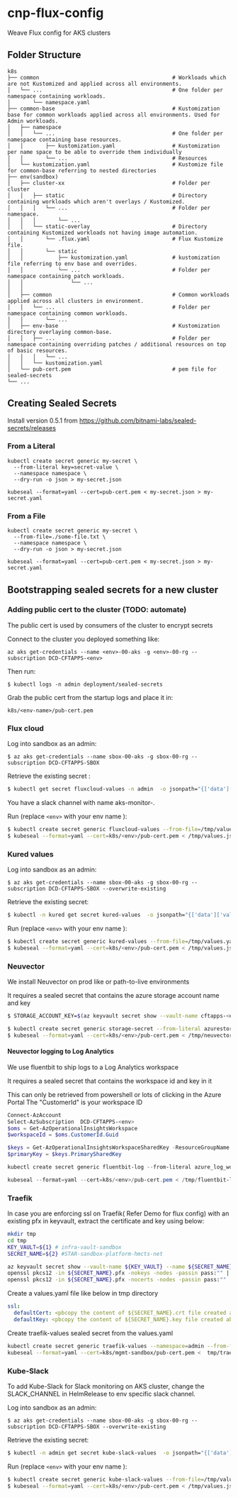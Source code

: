 # cnp-flux-config
Weave Flux config for AKS clusters

## Folder Structure


    k8s
    ├── common                                          # Workloads which are not Kustomized and applied across all environments.
    │   └── ...                                         # One folder per namespace containing workloads.
    │       └── namespace.yaml
    ├── common-base                                     # Kustomization base for common workloads applied across all environments. Used for Admin workloads.
    │   ├── namespace
    │   │   └── ...                                     # One folder per namespace containing base resources.
    │   │       ├── kustomization.yaml                  # Kustomization per name space to be able to override them individually 
    │   │       └── ...                                 # Resources
    │   └── kustomization.yaml                          # Kustomize file for common-base referring to nested directories
    ├── env(sandbox)                                     
    │   ├── cluster-xx                                  # Folder per cluster
    │   │   ├── static                                  # Directory containing workloads which aren't overlays / Kustomized.
    │   │   │   └── ...                                 # Folder per namespace.
    │   │   │       └── ...
    │   │   └── static-overlay                          # Directory containing Kustomized workloads not having image automation.
    │   │       └── .flux.yaml                          # Flux Kustomize file.
    │   │       └── static
    │   │           ├── kustomization.yaml              # kustomization file referring to env base and overrides. 
    │   │           └── ...                             # Folder per namespace containing patch workloads.
    │   │               └── ...
    │   │
    │   ├── common                                      # Common workloads applied across all clusters in environment.
    │   │   └── ...                                     # Folder per namespace containing common workloads.
    │   │       └── ...
    │   ├── env-base                                    # Kustomization directory overlaying common-base.                                
    │   │   ├── ...                                     # Folder per namespace containing overriding patches / additional resources on top of basic resources.
    │   │   │   └── ...
    │   │   └── kustomization.yaml                      
    │   └── pub-cert.pem                                # pem file for sealed-secrets
    └── ...
    


## Creating Sealed Secrets

Install version 0.5.1 from https://github.com/bitnami-labs/sealed-secrets/releases

### From a Literal
```
kubectl create secret generic my-secret \
  --from-literal key=secret-value \
  --namespace namespace \
  --dry-run -o json > my-secret.json

kubeseal --format=yaml --cert=pub-cert.pem < my-secret.json > my-secret.yaml
```
### From a File
```
kubectl create secret generic my-secret \
  --from-file=./some-file.txt \
  --namespace namespace \
  --dry-run -o json > my-secret.json

kubeseal --format=yaml --cert=pub-cert.pem < my-secret.json > my-secret.yaml
```

## Bootstrapping sealed secrets for a new cluster

### Adding public cert to the cluster (TODO: automate)
The public cert is used by consumers of the cluster to encrypt secrets

Connect to the cluster you deployed something like:
```
az aks get-credentials --name <env>-00-aks -g <env>-00-rg --subscription DCD-CFTAPPS-<env>
```

Then run:
```
$ kubectl logs -n admin deployment/sealed-secrets
```

Grab the public cert from the startup logs and place it in:
```
k8s/<env-name>/pub-cert.pem
```

### Flux cloud

Log into sandbox as an admin:
```
$ az aks get-credentials --name sbox-00-aks -g sbox-00-rg --subscription DCD-CFTAPPS-SBOX
```

Retrieve the existing secret :
```bash
$ kubectl get secret fluxcloud-values -n admin  -o jsonpath="{['data']['values\.yaml']}" | base64 -D > /tmp/values.yaml
```
You have a slack channel with name aks-monitor-<env>.

Run (replace `<env>` with your env name ):
```bash
$ kubectl create secret generic fluxcloud-values --from-file=/tmp/values.yaml --namespace admin --dry-run -o json > /tmp/values.json
$ kubeseal --format=yaml --cert=k8s/<env>/pub-cert.pem < /tmp/values.json > k8s/<env>/common/sealedsecrets/fluxcloud-values.yaml
```

### Kured values
Log into sandbox as an admin:
```
$ az aks get-credentials --name sbox-00-aks -g sbox-00-rg --subscription DCD-CFTAPPS-SBOX --overwrite-existing
```

Retrieve the existing secret:
```bash
$ kubectl -n kured get secret kured-values  -o jsonpath="{['data']['values\.yaml']}" | base64 -D > /tmp/values.yaml
```

Run (replace `<env>` with your env name ):
```bash
$ kubectl create secret generic kured-values --from-file=/tmp/values.yaml --namespace kured --dry-run -o json > /tmp/values.json
$ kubeseal --format=yaml --cert=k8s/<env>/pub-cert.pem < /tmp/values.json > k8s/<env>/common/sealedsecrets/kured-values.yaml
```

### Neuvector
We install Neuvector on prod like or path-to-live environments

It requires a sealed secret that contains the azure storage account name and key

```bash
$ STORAGE_ACCOUNT_KEY=$(az keyvault secret show --vault-name cftapps-<env> --name storage-account-key --query value -o tsv)

$ kubectl create secret generic storage-secret --from-literal azurestorageaccountkey=${STORAGE_ACCOUNT_KEY} --from-literal azurestorageaccountname=cftapps<env> --namespace neuvector --dry-run -o json > /tmp/neuvector.json
$ kubeseal --format=yaml --cert=k8s/<env>/pub-cert.pem < /tmp/neuvector.json > k8s/<env>/common/neuvector/storage-secret.yaml
```

#### Neuvector logging to Log Analytics

We use fluentbit to ship logs to a Log Analytics workspace

It requires a sealed secret that contains the workspace id and key in it

This can only be retrieved from powershell or lots of clicking in the Azure Portal
The "CustomerId" is your workspace ID
```powershell
Connect-AzAccount
Select-AzSubscription  DCD-CFTAPPS-<env>
$oms = Get-AzOperationalInsightsWorkspace
$workspaceId = $oms.CustomerId.Guid

$keys = Get-AzOperationalInsightsWorkspaceSharedKey -ResourceGroupName oms-automation-rg -Name hmcts-<env>-law
$primaryKey = $keys.PrimarySharedKey

kubectl create secret generic fluentbit-log --from-literal azure_log_workspace_id=$workspaceId --from-literal azure_log_workspace_shared_key=$primaryKey --namespace neuvector --dry-run -o json > /tmp/fluentbit-log.json

kubeseal --format=yaml --cert=k8s/<env>/pub-cert.pem < /tmp/fluentbit-log.json > k8s/<env>/common/neuvector/fluentbit-log.yaml
```
### Traefik

In case you are enforcing ssl on Traefik( Refer Demo for flux config) with an existing pfx in keyvault, extract the certificate and key using below: 

```bash
mkdir tmp
cd tmp
KEY_VAULT=${1} # infra-vault-sandbox
SECRET_NAME=${2} #STAR-sandbox-platform-hmcts-net

az keyvault secret show --vault-name ${KEY_VAULT} --name ${SECRET_NAME} --query value -o tsv | base64 -D > ${SECRET_NAME}.pfx
openssl pkcs12 -in ${SECRET_NAME}.pfx -nokeys -nodes -passin pass:"" | base64 > ${SECRET_NAME}.crt
openssl pkcs12 -in ${SECRET_NAME}.pfx -nocerts -nodes -passin pass:"" | base64 > ${SECRET_NAME}.key

```

Create a values.yaml file like below in tmp directory
```yaml
ssl:
  defaultCert: <pbcopy the content of ${SECRET_NAME}.crt file created above"
  defaultKey: <pbcopy the content of ${SECRET_NAME}.key file created above"
```
Create traefik-values sealed secret from the values.yaml 

```bash
kubectl create secret generic traefik-values --namespace=admin --from-file=values.yaml=tmp/values.yaml --dry-run -o yaml > tmp/traefiksecret.yaml
kubeseal --format=yaml --cert=k8s/mgmt-sandbox/pub-cert.pem <  tmp/traefiksecret.yaml >  k8s/<env>/common/traefik/traefik-values.yaml
```

### Kube-Slack
To add Kube-Slack for Slack monitoring on AKS cluster, change the SLACK_CHANNEL in HelmRelease to env specific slack channel.

Log into sandbox as an admin:
```
$ az aks get-credentials --name sbox-00-aks -g sbox-00-rg --subscription DCD-CFTAPPS-SBOX --overwrite-existing
```

Retrieve the existing secret:
```bash
$ kubectl -n admin get secret kube-slack-values  -o jsonpath="{['data']['values\.yaml']}" | base64 -D > /tmp/values.yaml
```

Run (replace `<env>` with your env name ):
```bash
$ kubectl create secret generic kube-slack-values --from-file=/tmp/values.yaml --namespace admin --dry-run -o json > /tmp/values.json
$ kubeseal --format=yaml --cert=k8s/<env>/pub-cert.pem < /tmp/values.json > k8s/<env>/common/sealedsecrets/kube-slack-values.yaml
```

